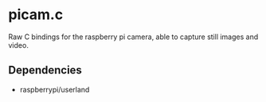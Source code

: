 # picam.c

Raw C bindings for the raspberry pi camera, able to capture still images and
video.

## Dependencies

  - raspberrypi/userland
